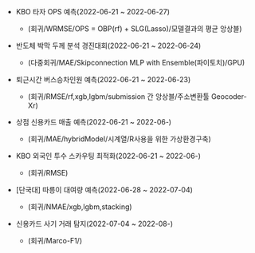 - KBO 타자 OPS 예측(2022-06-21 ~ 2022-06-27)
  + (회귀/WRMSE/OPS = OBP(rf) + SLG(Lasso)/모델결과의 평균 앙상블) 
 
- 반도체 박막 두께 분석 경진대회(2022-06-21 ~ 2022-06-24)
  + (다중회귀/MAE/Skipconnection MLP with Ensemble(파이토치)/GPU)

- 퇴근시간 버스승차인원 예측(2022-06-21 ~ 2022-06-23)
  + (회귀/RMSE/rf,xgb,lgbm/submission 간 앙상블/주소변환툴 Geocoder-Xr)

- 상점 신용카드 매출 예측(2022-06-21 ~ 2022-06-)
  + (회귀/MAE/hybridModel/시계열/R사용을 위한 가상환경구축)

- KBO 외국인 투수 스카우팅 최적화(2022-06-21 ~ 2022-06-)
  + (회귀/RMSE)

- [단국대] 따릉이 대여량 예측(2022-06-28 ~ 2022-07-04)
  + (회귀/NMAE/xgb,lgbm,stacking)
  
- 신용카드 사기 거래 탐지(2022-07-04 ~ 2022-08-)
  + (회귀/Marco-F1/)
  
  
  
  
  
  
